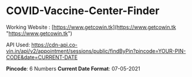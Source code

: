 # COVID-Vaccine-Center-Finder
Working Website : [https://www.getcowin.tk](https://www.getcowin.tk "https://www.getcowin.tk")

API Used: https://cdn-api.co-vin.in/api/v2/appointment/sessions/public/findByPin?pincode=YOUR-PIN-CODE&date=CURRENT-DATE

**Pincode**: 6 Numbers
**Current Date Format**: 07-05-2021

